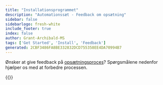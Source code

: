 ```yaml
---
title: "Installationsprogrammet"
description: "Automationssæt - Feedback om opsætning"
sidebar: false
sidebarlogo: fresh-white
include_footer: true
index: false
author: Grant-Archibald-MS
tags: ['Get Started', 'Install', 'Feedback']
generated: 2CBF3486FA8BE332832DCD755358EE4DA70994B7
---
```


Ønsker at give feedback på [opsætningsproces](/da/get-started/setup)? Spørgsmålene nedenfor hjælper os med at forbedre processen.

{{<questions name="/content/da/get-started/setup-feedback.json" completed="Tak, fordi du har fuldført opsætningstrin" showNavigationButtons=true locale="da">}}
